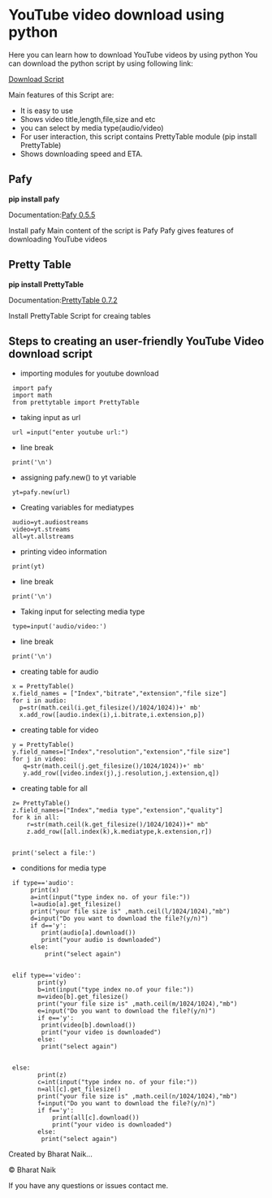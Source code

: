 # YouTube video download using python 

Here you can learn how to download YouTube videos by using  python
You can download the python script by using following link:

[Download Script](https://drive.google.com/file/d/10YYVi5lQu2TocKNAHIzHOPCgZ8DN2qzX/view?usp=drivesdk)

Main features of this Script are:
* It is easy to use
* Shows video title,length,file,size and etc
* you can select by media type(audio/video)
* For user interaction, this script contains PrettyTable module (pip install PrettyTable)
* Shows downloading speed and ETA.

## Pafy
 
**pip install pafy**

Documentation:[Pafy 0.5.5](https://pypi.org/project/pafy/)

Install pafy
Main content of the script is Pafy
Pafy gives features of downloading YouTube videos


## Pretty Table
**pip install PrettyTable**

Documentation:[PrettyTable 0.7.2](https://pypi.org/project/PrettyTable/)

Install PrettyTable
Script for creaing tables 

## Steps to creating an user-friendly YouTube Video download script
* importing modules for youtube download
```
 import pafy 
 import math
 from prettytable import PrettyTable 
```

* taking input as url
```
 url =input("enter youtube url:") 
```

* line break
```
 print('\n') 
```

* assigning pafy.new()  to yt variable
```
 yt=pafy.new(url) 
```
* Creating variables for mediatypes
```
 audio=yt.audiostreams 
 video=yt.streams 
 all=yt.allstreams 
```

* printing video information
```
 print(yt) 
```

* line break
```
 print('\n') 
```

* Taking input for selecting media type
```
 type=input('audio/video:') 
```
* line break
```
 print('\n') 
```
* creating table for audio
```
 x = PrettyTable() 
 x.field_names = ["Index","bitrate","extension","file size"] 
 for i in audio: 
   p=str(math.ceil(i.get_filesize()/1024/1024))+' mb' 
   x.add_row([audio.index(i),i.bitrate,i.extension,p]) 
  ```
* creating table for video
```
 y = PrettyTable() 
 y.field_names=["Index","resolution","extension","file size"] 
 for j in video: 
    q=str(math.ceil(j.get_filesize()/1024/1024))+' mb' 
    y.add_row([video.index(j),j.resolution,j.extension,q]) 
   ```
* creating table for all
```
 z= PrettyTable() 
 z.field_names=["Index","media type","extension","quality"] 
 for k in all: 
	 r=str(math.ceil(k.get_filesize()/1024/1024))+" mb" 
	 z.add_row([all.index(k),k.mediatype,k.extension,r]) 


 print('select a file:') 
```
* conditions for media type
```
 if type=='audio': 
  	  print(x) 
  	  a=int(input("type index no. of your file:"))  
  	  l=audio[a].get_filesize() 
  	  print("your file size is" ,math.ceil(l/1024/1024),"mb") 
  	  d=input("Do you want to download the file?(y/n)") 
  	  if d=='y': 
  	 	 print(audio[a].download()) 
  	 	 print("your audio is downloaded") 
  	  else: 
  	   	  print("select again") 
  	   	 
  	   	 
 elif type=='video': 
	    print(y) 
	    b=int(input("type index no.of your file:")) 
	    m=video[b].get_filesize() 
	    print("your file size is" ,math.ceil(m/1024/1024),"mb") 
	    e=input("Do you want to download the file?(y/n)") 
	    if e=='y': 
	   	 print(video[b].download()) 
	   	 print("your video is downloaded") 
	    else: 
	   	 print("select again") 
	   
	   
 else: 
	    print(z) 
	    c=int(input("type index no. of your file:")) 
	    n=all[c].get_filesize() 
	    print("your file size is" ,math.ceil(n/1024/1024),"mb") 
	    f=input("Do you want to download the file?(y/n)") 
	    if f=='y': 
	        print(all[c].download()) 
	        print("your video is downloaded") 
	    else: 
	   	 print("select again") 
```


Created by Bharat Naik...

© Bharat Naik

If you have any questions or issues contact me.
